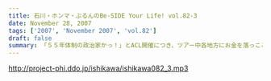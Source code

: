 ```yaml
---
title: 石川・ホンマ・ぶるんのBe-SIDE Your Life! vol.82-3
date: November 28, 2007
tags: ['2007', 'November 2007', 'vol.82']
draft: false
summary: 「５５年体制の政治家かっ！」とACL開催につき、ツアー中各地方にお金を落っことしまくっていった石川サン・・・そんなノリで、ボトルをさくさく入れちゃうのが地方の怖いところ。学生の皆さんも、働きだすとコレがちょっと共感できるところなんですよ。覚えておいてね。地方の馬鹿力全開の京都、ビーサイツアーでありました〜〜。また会いましょう。NAMAE
---
```


http://project-phi.ddo.jp/ishikawa/ishikawa082_3.mp3